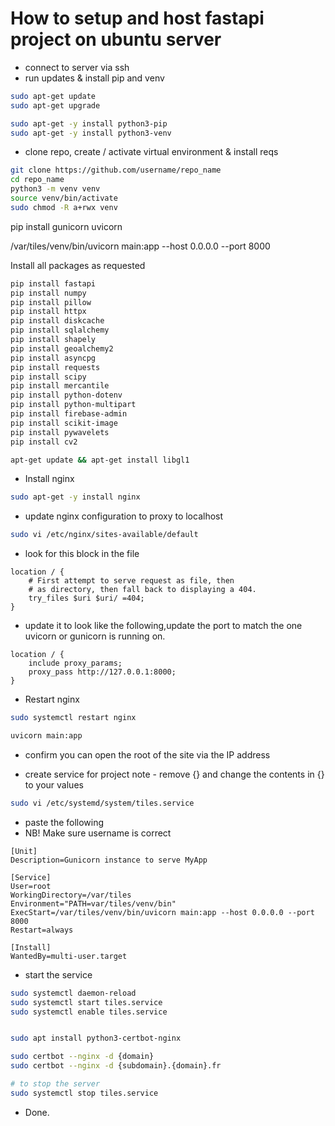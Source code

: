 # How to setup and host fastapi project on ubuntu server

* connect to server via ssh
*  run updates & install pip and venv

```bash
sudo apt-get update
sudo apt-get upgrade

sudo apt-get -y install python3-pip
sudo apt-get -y install python3-venv
```

* clone repo, create / activate virtual environment & install reqs

```bash
git clone https://github.com/username/repo_name
cd repo_name
python3 -m venv venv
source venv/bin/activate
sudo chmod -R a+rwx venv
```

pip install gunicorn uvicorn

/var/tiles/venv/bin/uvicorn main:app --host 0.0.0.0 --port 8000

Install all packages as requested
```bash
pip install fastapi
pip install numpy 
pip install pillow
pip install httpx
pip install diskcache
pip install sqlalchemy
pip install shapely
pip install geoalchemy2
pip install asyncpg
pip install requests
pip install scipy
pip install mercantile
pip install python-dotenv
pip install python-multipart
pip install firebase-admin
pip install scikit-image
pip install pywavelets
pip install cv2

apt-get update && apt-get install libgl1
```

* Install nginx

```bash
sudo apt-get -y install nginx
```

* update nginx configuration to proxy to localhost

```bash
sudo vi /etc/nginx/sites-available/default

```

* look for this block in the file

```
location / {
    # First attempt to serve request as file, then
    # as directory, then fall back to displaying a 404.
    try_files $uri $uri/ =404;
}
```

* update it to look like the following,update the port to match the one uvicorn or gunicorn is running on.

```
location / {
    include proxy_params;                         
    proxy_pass http://127.0.0.1:8000;
}
```

* Restart nginx

```bash
sudo systemctl restart nginx

uvicorn main:app

```
* confirm you can open the root of the site via the IP address
  

* create service for project
note - remove {} and change the contents in {} to your values

```bash
sudo vi /etc/systemd/system/tiles.service
```

* paste the following
* NB! Make sure username is correct

```
[Unit]
Description=Gunicorn instance to serve MyApp

[Service]
User=root
WorkingDirectory=/var/tiles
Environment="PATH=var/tiles/venv/bin"
ExecStart=/var/tiles/venv/bin/uvicorn main:app --host 0.0.0.0 --port 8000
Restart=always

[Install]
WantedBy=multi-user.target
```

* start the service 
```bash
sudo systemctl daemon-reload
sudo systemctl start tiles.service
sudo systemctl enable tiles.service


sudo apt install python3-certbot-nginx

sudo certbot --nginx -d {domain}
sudo certbot --nginx -d {subdomain}.{domain}.fr

# to stop the server
sudo systemctl stop tiles.service
```

* Done.
